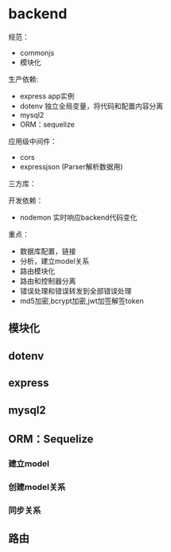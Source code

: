 # backend

规范：
- commonjs
- 模块化

生产依赖:
- express app实例
- dotenv 独立全局变量，将代码和配置内容分离
- mysql2
- ORM：sequelize

应用级中间件：
- cors
- expressjson (Parser解析数据用)

三方库：


开发依赖：
- nodemon 实时响应backend代码变化

重点：
- 数据库配置，链接
- 分析，建立model关系
- 路由模块化
- 路由和控制器分离
- 错误处理和错误转发到全部错误处理
- md5加密,bcrypt加密,jwt加签解签token

## 模块化

## dotenv

## express

## mysql2

## ORM：Sequelize

### 建立model

### 创建model关系

### 同步关系

## 路由